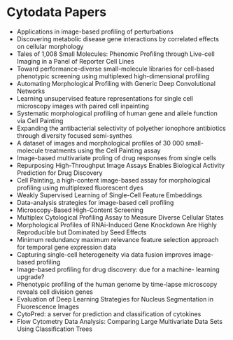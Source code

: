 # Cytodata Papers

<ul>

                             

 <li><a target="_blank" href="https://github.com/manjunath5496/Cytodata-Papers/blob/master/c(1).pdf" style="text-decoration:none;">Applications in image-based profiling of perturbations</a></li>

 <li><a target="_blank" href="https://github.com/manjunath5496/Cytodata-Papers/blob/master/c(2).pdf" style="text-decoration:none;">Discovering metabolic disease gene interactions by correlated effects on cellular morphology</a></li>

<li><a target="_blank" href="https://github.com/manjunath5496/Cytodata-Papers/blob/master/c(3).pdf" style="text-decoration:none;">Tales of 1,008 Small Molecules: Phenomic Profiling through Live-cell Imaging in a Panel of Reporter Cell Lines</a></li>
 <li><a target="_blank" href="https://github.com/manjunath5496/Cytodata-Papers/blob/master/c(4).pdf" style="text-decoration:none;">Toward performance-diverse small-molecule libraries for cell-based phenotypic screening using multiplexed high-dimensional profiling</a></li>                              
<li><a target="_blank" href="https://github.com/manjunath5496/Cytodata-Papers/blob/master/c(5).pdf" style="text-decoration:none;">Automating Morphological Profiling with Generic Deep Convolutional Networks</a></li>
<li><a target="_blank" href="https://github.com/manjunath5496/Cytodata-Papers/blob/master/c(6).pdf" style="text-decoration:none;">Learning unsupervised feature representations for single cell microscopy images with paired cell inpainting</a></li>
 <li><a target="_blank" href="https://github.com/manjunath5496/Cytodata-Papers/blob/master/c(7).pdf" style="text-decoration:none;">Systematic morphological profiling of
human gene and allele function via Cell Painting</a></li>

 <li><a target="_blank" href="https://github.com/manjunath5496/Cytodata-Papers/blob/master/c(8).pdf" style="text-decoration:none;"> Expanding the antibacterial selectivity of polyether ionophore antibiotics through diversity focused semi-synthes </a></li>
   <li><a target="_blank" href="https://github.com/manjunath5496/Cytodata-Papers/blob/master/c(9).pdf" style="text-decoration:none;">A dataset of images and morphological profiles of 30 000 small-molecule treatments using the Cell Painting assay</a></li>
  
   
 <li><a target="_blank" href="https://github.com/manjunath5496/Cytodata-Papers/blob/master/c(10).pdf" style="text-decoration:none;">Image-based multivariate proling of drug responses from single cells </a></li>                              
<li><a target="_blank" href="https://github.com/manjunath5496/Cytodata-Papers/blob/master/c(11).pdf" style="text-decoration:none;">Repurposing High-Throughput Image Assays
Enables Biological Activity Prediction for Drug Discovery</a></li>
<li><a target="_blank" href="https://github.com/manjunath5496/Cytodata-Papers/blob/master/c(12).pdf" style="text-decoration:none;">Cell Painting, a high-content image-based assay for morphological profiling using multiplexed fluorescent dyes</a></li>
<li><a target="_blank" href="https://github.com/manjunath5496/Cytodata-Papers/blob/master/c(13).pdf" style="text-decoration:none;">Weakly Supervised Learning of Single-Cell Feature Embeddings</a></li>

<li><a target="_blank" href="https://github.com/manjunath5496/Cytodata-Papers/blob/master/c(14).pdf" style="text-decoration:none;">Data-analysis strategies for image-based cell profiling</a></li>
                              
<li><a target="_blank" href="https://github.com/manjunath5496/Cytodata-Papers/blob/master/c(15).pdf" style="text-decoration:none;">Microscopy-Based High-Content Screening</a></li>

<li><a target="_blank" href="https://github.com/manjunath5496/Cytodata-Papers/blob/master/c(16).pdf" style="text-decoration:none;">Multiplex Cytological Profiling Assay to Measure Diverse Cellular States</a></li>

  <li><a target="_blank" href="https://github.com/manjunath5496/Cytodata-Papers/blob/master/c(17).pdf" style="text-decoration:none;">Morphological Profiles of RNAi-Induced Gene
Knockdown Are Highly Reproducible but Dominated by Seed Effects</a></li>   
  
<li><a target="_blank" href="https://github.com/manjunath5496/Cytodata-Papers/blob/master/c(18).pdf" style="text-decoration:none;">Minimum redundancy maximum
relevance feature selection approach for temporal gene expression data</a></li> 

  
<li><a target="_blank" href="https://github.com/manjunath5496/Cytodata-Papers/blob/master/c(19).pdf" style="text-decoration:none;">Capturing single-cell heterogeneity via data fusion improves image-based profiling</a></li> 

<li><a target="_blank" href="https://github.com/manjunath5496/Cytodata-Papers/blob/master/c(20).pdf" style="text-decoration:none;">Image-based profiling for drug
discovery: due for a machine- learning upgrade?</a></li>

<li><a target="_blank" href="https://github.com/manjunath5496/Cytodata-Papers/blob/master/c(21).pdf" style="text-decoration:none;">Phenotypic profiling of the human genome by time-lapse microscopy reveals cell division genes</a></li>
<li><a target="_blank" href="https://github.com/manjunath5496/Cytodata-Papers/blob/master/c(22).pdf" style="text-decoration:none;">Evaluation of Deep Learning Strategies for Nucleus Segmentation in Fluorescence Images</a></li> 
  
 <li><a target="_blank" href="https://github.com/manjunath5496/Cytodata-Papers/blob/master/c(23).pdf" style="text-decoration:none;">CytoPred: a server for prediction and classification of cytokines</a></li>
<li><a target="_blank" href="https://github.com/manjunath5496/Cytodata-Papers/blob/master/c(24).pdf" style="text-decoration:none;">Flow Cytometry Data Analysis: Comparing Large
Multivariate Data Sets Using Classification Trees</a></li>  
  
  
 </ul>
   
   
